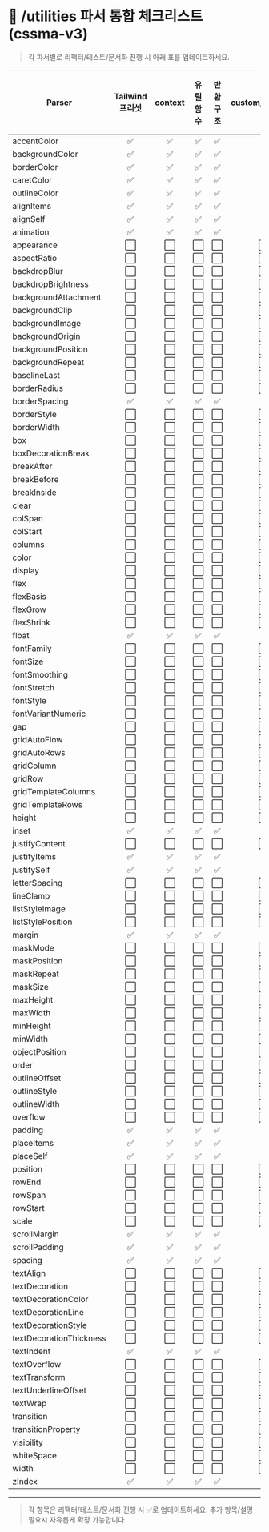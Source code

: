 # 📝 /utilities 파서 통합 체크리스트 (cssma-v3)

> 각 파서별로 리팩터/테스트/문서화 진행 시 아래 표를 업데이트하세요.

| Parser                | Tailwind 프리셋 | context | 유틸함수 | 반환구조 | custom/arbitrary | 테스트 | 문서/가이드 |
|-----------------------|:--------------:|:-------:|:--------:|:--------:|:---------------:|:------:|:-----------:|
| accentColor           | ✅             | ✅      | ✅       | ✅       | ✅              | ✅     | ✅          |
| backgroundColor       | ✅             | ✅      | ✅       | ✅       | ✅              | ✅     | ✅          |
| borderColor           | ✅             | ✅      | ✅       | ✅       | ✅              | ✅     | ✅          |
| caretColor            | ✅             | ✅      | ✅       | ✅       | ✅              | ✅     | ✅          |
| outlineColor          | ✅             | ✅      | ✅       | ✅       | ✅              | ✅     | ✅          |
| alignItems            | ✅             | ✅      | ✅       | ✅       | ✅              | ✅     | ✅          |
| alignSelf             | ✅             | ✅      | ✅       | ✅       | ✅              | ✅     | ✅          |
| animation             | ✅             | ✅      | ✅       | ✅       | ✅              | ✅     | ✅          |
| appearance            | ⬜️             | ⬜️      | ⬜️       | ⬜️       | ⬜️              | ⬜️     | ⬜️          |
| aspectRatio           | ⬜️             | ⬜️      | ⬜️       | ⬜️       | ⬜️              | ⬜️     | ⬜️          |
| backdropBlur          | ⬜️             | ⬜️      | ⬜️       | ⬜️       | ⬜️              | ⬜️     | ⬜️          |
| backdropBrightness    | ⬜️             | ⬜️      | ⬜️       | ⬜️       | ⬜️              | ⬜️     | ⬜️          |
| backgroundAttachment  | ⬜️             | ⬜️      | ⬜️       | ⬜️       | ⬜️              | ⬜️     | ⬜️          |
| backgroundClip        | ⬜️             | ⬜️      | ⬜️       | ⬜️       | ⬜️              | ⬜️     | ⬜️          |
| backgroundImage       | ⬜️             | ⬜️      | ⬜️       | ⬜️       | ⬜️              | ⬜️     | ⬜️          |
| backgroundOrigin      | ⬜️             | ⬜️      | ⬜️       | ⬜️       | ⬜️              | ⬜️     | ⬜️          |
| backgroundPosition    | ⬜️             | ⬜️      | ⬜️       | ⬜️       | ⬜️              | ⬜️     | ⬜️          |
| backgroundRepeat      | ⬜️             | ⬜️      | ⬜️       | ⬜️       | ⬜️              | ⬜️     | ⬜️          |
| baselineLast          | ⬜️             | ⬜️      | ⬜️       | ⬜️       | ⬜️              | ⬜️     | ⬜️          |
| borderRadius          | ⬜️             | ⬜️      | ⬜️       | ⬜️       | ⬜️              | ⬜️     | ⬜️          |
| borderSpacing         | ✅             | ✅      | ✅       | ✅       | ✅              | ✅     | ✅          |
| borderStyle           | ⬜️             | ⬜️      | ⬜️       | ⬜️       | ⬜️              | ⬜️     | ⬜️          |
| borderWidth           | ⬜️             | ⬜️      | ⬜️       | ⬜️       | ⬜️              | ⬜️     | ⬜️          |
| box                   | ⬜️             | ⬜️      | ⬜️       | ⬜️       | ⬜️              | ⬜️     | ⬜️          |
| boxDecorationBreak    | ⬜️             | ⬜️      | ⬜️       | ⬜️       | ⬜️              | ⬜️     | ⬜️          |
| breakAfter            | ⬜️             | ⬜️      | ⬜️       | ⬜️       | ⬜️              | ⬜️     | ⬜️          |
| breakBefore           | ⬜️             | ⬜️      | ⬜️       | ⬜️       | ⬜️              | ⬜️     | ⬜️          |
| breakInside           | ⬜️             | ⬜️      | ⬜️       | ⬜️       | ⬜️              | ⬜️     | ⬜️          |
| clear                 | ⬜️             | ⬜️      | ⬜️       | ⬜️       | ⬜️              | ⬜️     | ⬜️          |
| colSpan               | ⬜️             | ⬜️      | ⬜️       | ⬜️       | ⬜️              | ⬜️     | ⬜️          |
| colStart              | ⬜️             | ⬜️      | ⬜️       | ⬜️       | ⬜️              | ⬜️     | ⬜️          |
| columns               | ⬜️             | ⬜️      | ⬜️       | ⬜️       | ⬜️              | ⬜️     | ⬜️          |
| color                 | ⬜️             | ⬜️      | ⬜️       | ⬜️       | ⬜️              | ⬜️     | ⬜️          |
| display               | ⬜️             | ⬜️      | ⬜️       | ⬜️       | ⬜️              | ⬜️     | ⬜️          |
| flex                  | ⬜️             | ⬜️      | ⬜️       | ⬜️       | ⬜️              | ⬜️     | ⬜️          |
| flexBasis             | ⬜️             | ⬜️      | ⬜️       | ⬜️       | ⬜️              | ⬜️     | ⬜️          |
| flexGrow              | ⬜️             | ⬜️      | ⬜️       | ⬜️       | ⬜️              | ⬜️     | ⬜️          |
| flexShrink            | ⬜️             | ⬜️      | ⬜️       | ⬜️       | ⬜️              | ⬜️     | ⬜️          |
| float                 | ✅             | ✅      | ✅       | ✅       | ✅              | ✅     | ✅          |
| fontFamily            | ⬜️             | ⬜️      | ⬜️       | ⬜️       | ⬜️              | ⬜️     | ⬜️          |
| fontSize              | ⬜️             | ⬜️      | ⬜️       | ⬜️       | ⬜️              | ⬜️     | ⬜️          |
| fontSmoothing         | ⬜️             | ⬜️      | ⬜️       | ⬜️       | ⬜️              | ⬜️     | ⬜️          |
| fontStretch           | ⬜️             | ⬜️      | ⬜️       | ⬜️       | ⬜️              | ⬜️     | ⬜️          |
| fontStyle             | ⬜️             | ⬜️      | ⬜️       | ⬜️       | ⬜️              | ⬜️     | ⬜️          |
| fontVariantNumeric    | ⬜️             | ⬜️      | ⬜️       | ⬜️       | ⬜️              | ⬜️     | ⬜️          |
| gap                   | ⬜️             | ⬜️      | ⬜️       | ⬜️       | ⬜️              | ⬜️     | ⬜️          |
| gridAutoFlow          | ⬜️             | ⬜️      | ⬜️       | ⬜️       | ⬜️              | ⬜️     | ⬜️          |
| gridAutoRows          | ⬜️             | ⬜️      | ⬜️       | ⬜️       | ⬜️              | ⬜️     | ⬜️          |
| gridColumn            | ⬜️             | ⬜️      | ⬜️       | ⬜️       | ⬜️              | ⬜️     | ⬜️          |
| gridRow               | ⬜️             | ⬜️      | ⬜️       | ⬜️       | ⬜️              | ⬜️     | ⬜️          |
| gridTemplateColumns   | ⬜️             | ⬜️      | ⬜️       | ⬜️       | ⬜️              | ⬜️     | ⬜️          |
| gridTemplateRows      | ⬜️             | ⬜️      | ⬜️       | ⬜️       | ⬜️              | ⬜️     | ⬜️          |
| height                | ⬜️             | ⬜️      | ⬜️       | ⬜️       | ⬜️              | ⬜️     | ⬜️          |
| inset                 | ✅             | ✅      | ✅       | ✅       | ✅              | ✅     | ✅          |
| justifyContent        | ⬜️             | ⬜️      | ⬜️       | ⬜️       | ⬜️              | ⬜️     | ⬜️          |
| justifyItems          | ✅             | ✅      | ✅       | ✅       | ✅              | ✅     | ✅          |
| justifySelf           | ✅             | ✅      | ✅       | ✅       | ✅              | ✅     | ✅          |
| letterSpacing         | ⬜️             | ⬜️      | ⬜️       | ⬜️       | ⬜️              | ⬜️     | ⬜️          |
| lineClamp             | ⬜️             | ⬜️      | ⬜️       | ⬜️       | ⬜️              | ⬜️     | ⬜️          |
| listStyleImage        | ⬜️             | ⬜️      | ⬜️       | ⬜️       | ⬜️              | ⬜️     | ⬜️          |
| listStylePosition     | ⬜️             | ⬜️      | ⬜️       | ⬜️       | ⬜️              | ⬜️     | ⬜️          |
| margin                | ✅             | ✅      | ✅       | ✅       | ✅              | ✅     | ✅          |
| maskMode              | ⬜️             | ⬜️      | ⬜️       | ⬜️       | ⬜️              | ⬜️     | ⬜️          |
| maskPosition          | ⬜️             | ⬜️      | ⬜️       | ⬜️       | ⬜️              | ⬜️     | ⬜️          |
| maskRepeat            | ⬜️             | ⬜️      | ⬜️       | ⬜️       | ⬜️              | ⬜️     | ⬜️          |
| maskSize              | ⬜️             | ⬜️      | ⬜️       | ⬜️       | ⬜️              | ⬜️     | ⬜️          |
| maxHeight             | ⬜️             | ⬜️      | ⬜️       | ⬜️       | ⬜️              | ⬜️     | ⬜️          |
| maxWidth              | ⬜️             | ⬜️      | ⬜️       | ⬜️       | ⬜️              | ⬜️     | ⬜️          |
| minHeight             | ⬜️             | ⬜️      | ⬜️       | ⬜️       | ⬜️              | ⬜️     | ⬜️          |
| minWidth              | ⬜️             | ⬜️      | ⬜️       | ⬜️       | ⬜️              | ⬜️     | ⬜️          |
| objectPosition        | ⬜️             | ⬜️      | ⬜️       | ⬜️       | ⬜️              | ⬜️     | ⬜️          |
| order                 | ⬜️             | ⬜️      | ⬜️       | ⬜️       | ⬜️              | ⬜️     | ⬜️          |
| outlineOffset         | ⬜️             | ⬜️      | ⬜️       | ⬜️       | ⬜️              | ⬜️     | ⬜️          |
| outlineStyle          | ⬜️             | ⬜️      | ⬜️       | ⬜️       | ⬜️              | ⬜️     | ⬜️          |
| outlineWidth          | ⬜️             | ⬜️      | ⬜️       | ⬜️       | ⬜️              | ⬜️     | ⬜️          |
| overflow              | ⬜️             | ⬜️      | ⬜️       | ⬜️       | ⬜️              | ⬜️     | ⬜️          |
| padding               | ✅             | ✅      | ✅       | ✅       | ✅              | ✅     | ✅          |
| placeItems            | ✅             | ✅      | ✅       | ✅       | ✅              | ✅     | ✅          |
| placeSelf             | ✅             | ✅      | ✅       | ✅       | ✅              | ✅     | ✅          |
| position              | ⬜️             | ⬜️      | ⬜️       | ⬜️       | ⬜️              | ⬜️     | ⬜️          |
| rowEnd                | ⬜️             | ⬜️      | ⬜️       | ⬜️       | ⬜️              | ⬜️     | ⬜️          |
| rowSpan               | ⬜️             | ⬜️      | ⬜️       | ⬜️       | ⬜️              | ⬜️     | ⬜️          |
| rowStart              | ⬜️             | ⬜️      | ⬜️       | ⬜️       | ⬜️              | ⬜️     | ⬜️          |
| scale                 | ⬜️             | ⬜️      | ⬜️       | ⬜️       | ⬜️              | ⬜️     | ⬜️          |
| scrollMargin          | ✅             | ✅      | ✅       | ✅       | ✅              | ✅     | ✅          |
| scrollPadding         | ✅             | ✅      | ✅       | ✅       | ✅              | ✅     | ✅          |
| spacing               | ✅             | ✅      | ✅       | ✅       | ✅              | ✅     | ✅          |
| textAlign             | ⬜️             | ⬜️      | ⬜️       | ⬜️       | ⬜️              | ⬜️     | ⬜️          |
| textDecoration        | ⬜️             | ⬜️      | ⬜️       | ⬜️       | ⬜️              | ⬜️     | ⬜️          |
| textDecorationColor   | ⬜️             | ⬜️      | ⬜️       | ⬜️       | ⬜️              | ⬜️     | ⬜️          |
| textDecorationLine    | ⬜️             | ⬜️      | ⬜️       | ⬜️       | ⬜️              | ⬜️     | ⬜️          |
| textDecorationStyle   | ⬜️             | ⬜️      | ⬜️       | ⬜️       | ⬜️              | ⬜️     | ⬜️          |
| textDecorationThickness| ⬜️            | ⬜️      | ⬜️       | ⬜️       | ⬜️              | ⬜️     | ⬜️          |
| textIndent            | ✅             | ✅      | ✅       | ✅       | ✅              | ✅     | ✅          |
| textOverflow          | ⬜️             | ⬜️      | ⬜️       | ⬜️       | ⬜️              | ⬜️     | ⬜️          |
| textTransform         | ⬜️             | ⬜️      | ⬜️       | ⬜️       | ⬜️              | ⬜️     | ⬜️          |
| textUnderlineOffset   | ⬜️             | ⬜️      | ⬜️       | ⬜️       | ⬜️              | ⬜️     | ⬜️          |
| textWrap              | ⬜️             | ⬜️      | ⬜️       | ⬜️       | ⬜️              | ⬜️     | ⬜️          |
| transition            | ⬜️             | ⬜️      | ⬜️       | ⬜️       | ⬜️              | ⬜️     | ⬜️          |
| transitionProperty    | ⬜️             | ⬜️      | ⬜️       | ⬜️       | ⬜️              | ⬜️     | ⬜️          |
| visibility            | ⬜️             | ⬜️      | ⬜️       | ⬜️       | ⬜️              | ⬜️     | ⬜️          |
| whiteSpace            | ⬜️             | ⬜️      | ⬜️       | ⬜️       | ⬜️              | ⬜️     | ⬜️          |
| width                 | ⬜️             | ⬜️      | ⬜️       | ⬜️       | ⬜️              | ⬜️     | ⬜️          |
| zIndex                | ✅             | ✅      | ✅       | ✅       | ✅              | ✅     | ✅          |

---

> 각 항목은 리팩터/테스트/문서화 진행 시 ✅로 업데이트하세요.
> 추가 항목/설명 필요시 자유롭게 확장 가능합니다. 